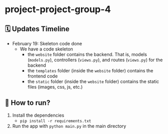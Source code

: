 # project-project-group-4

## 🗓 Updates Timeline

- February 19: Skeleton code done
    - We have a code skeleton
        - the `website` folder contains the backend. That is, models (`models.py`), controllers (`views.py`), and routes (`views.py`) for the backend
        - the `templates` folder (inside the `website` folder) contains the frontend code
        - the `static` folder (inside the `website` folder) contains the static files (images, css, js, etc.)

## 🤔 How to run?

1. Install the dependencies
    - `pip install -r requirements.txt`
2. Run the app with `python main.py` in the main directory

